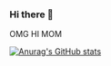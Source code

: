 ### Hi there 👋


OMG HI MOM

[![Anurag's GitHub stats](https://github-readme-stats.vercel.app/api?username=P3rZ3r0)](https://github.com/anuraghazra/github-readme-stats)


<!--
**P3rZ3r0/P3rZ3r0** is a ✨ _special_ ✨ repository because its `README.md` (this file) appears on your GitHub profile.

Here are some ideas to get you started:

- 🔭 I’m currently working on ...
- 🌱 I’m currently learning ...
- 👯 I’m looking to collaborate on ...
- 🤔 I’m looking for help with ...
- 💬 Ask me about ...
- 📫 How to reach me: ...
- 😄 Pronouns: ...
- ⚡ Fun fact: ...
-->
